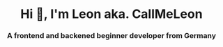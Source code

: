 <h1 align="center">Hi 👋, I'm Leon aka. CallMeLeon</h1>
<h3 align="center">A frontend and backened beginner developer from Germany</h3>
